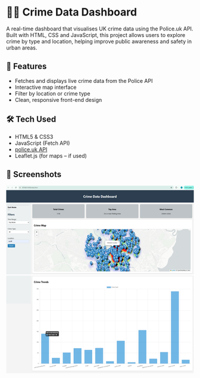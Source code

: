 # 🕵️‍♀️ Crime Data Dashboard

A real-time dashboard that visualises UK crime data using the Police.uk API. Built with HTML, CSS and JavaScript, this project allows users to explore crime by type and location, helping improve public awareness and safety in urban areas.

## 🚀 Features

- Fetches and displays live crime data from the Police API
- Interactive map interface
- Filter by location or crime type
- Clean, responsive front-end design

## 🛠️ Tech Used

- HTML5 & CSS3
- JavaScript (Fetch API)
- [police.uk API](https://data.police.uk/)
- Leaflet.js (for maps – if used)

## 📸 Screenshots

![Dashboard Preview](dashbaord1.png)
![Dashboard Preview](dashboard2.png)



